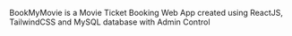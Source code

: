 BookMyMovie is a Movie Ticket Booking Web App created using ReactJS, TailwindCSS and MySQL database with Admin Control
